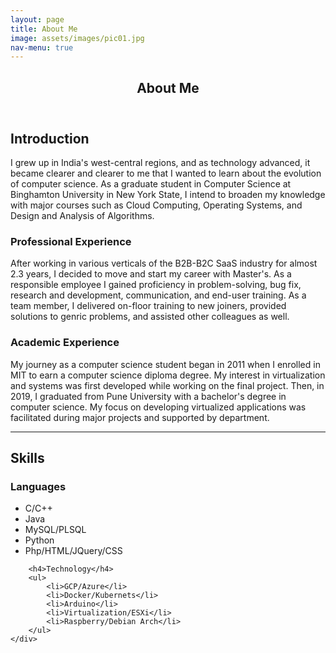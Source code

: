 ```yaml
---
layout: page
title: About Me
image: assets/images/pic01.jpg
nav-menu: true
---
```


<!-- Main -->
<div id="main" class="alt">

<!-- One -->
<section id="one">
	<div class="inner">
		<header class="major">
			<h1>About Me</h1>
		</header>

<!-- Content -->
<h2 id="content">Introduction</h2>
<p>I grew up in India's west-central regions, and as technology advanced, it became clearer and clearer to me that I wanted to learn about the evolution of computer science. As a graduate student in Computer Science at Binghamton University in New York State, I intend to broaden my knowledge with major courses such as Cloud Computing, Operating Systems, and Design and Analysis of Algorithms.</p>
<div class="row">
	<div class="6u 12u$(small)">
		<h3>Professional Experience</h3>
		<p>After working in various verticals of the B2B-B2C SaaS industry for almost 2.3 years, I decided to move and start my career with Master's. As a responsible employee I gained proficiency in problem-solving, bug fix, research and development, communication, and end-user training. As a team member, I delivered on-floor training to new joiners, provided solutions to genric problems, and assisted other colleagues as well.</p>
	</div>
	<div class="6u$ 12u$(small)">
		<h3>Academic Experience</h3>
		<p>My  journey as a computer science student began in 2011 when I enrolled in MIT to earn a computer science diploma degree. My interest in  virtualization and systems was first developed while working on the final  project. Then, in 2019, I graduated from Pune University with a bachelor's degree in computer science. My focus on developing virtualized applications was facilitated during  major projects and supported by department.</p>
	</div>
	<!-- Break -->
</div>

<hr class="major" />

<!-- Elements -->
<h2 id="elements">Skills</h2>
<div class="row 200%">
	<div class="6u 12u$(medium)">
<!-- Lists -->
<h3>Languages</h3>
<div class="row">
	<div class="6u 12u$(small)">
		<ul>
			<li>C/C++</li>
			<li>Java</li>
			<li>MySQL/PLSQL</li>
			<li>Python</li>
			<li>Php/HTML/JQuery/CSS</li>
		</ul>
	<div class="6u$ 12u$(small)">

		<h4>Technology</h4>
		<ul>
			<li>GCP/Azure</li>
			<li>Docker/Kubernets</li>
			<li>Arduino</li>
			<li>Virtualization/ESXi</li>
			<li>Raspberry/Debian Arch</li>
		</ul>
	</div>
</div>
</div>
</div>
</div>
</div>
</section>
